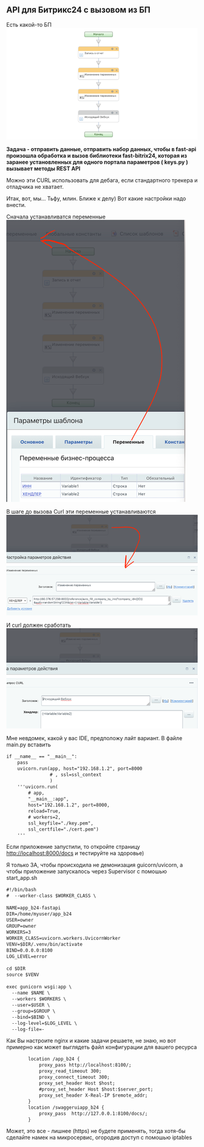 

## API для Битрикс24 с вызовом из БП

Есть какой-то БП
![img_3.png](img_3.png)

**Задача - отправить данные, отправить набор данных, чтобы в fast-api произошла обработка и вызов библиотеки fast-bitrix24, которая из заранее установленных для одного портала параметров ( keys.py ) вызывает методы REST API**

Можно эти CURL использовать для дебага, если стандартного трекера и отладчика не хватает.

Итак, вот, мы... Тьфу, млин. Ближе к делу) Вот какие настройки надо внести.

Сначала устанавливатся переменные
![img.png](img.png)


В шаге до вызова Curl эти переменные устанавливаются
![img_1.png](img_1.png)

И curl должен сработать
![img_2.png](img_2.png)

Мне невдомек, какой у вас IDE, предположу лайт вариант. В файле main.py вставить
```
if __name__ == "__main__":
    pass
    uvicorn.run(app, host="192.168.1.2", port=8000
                # , ssl=ssl_context
                )
    '''uvicorn.run(
        # app,
        "__main__:app",
        host="192.168.1.2", port=8000,
        reload=True,
        # workers=2,
        ssl_keyfile="./key.pem",
        ssl_certfile="./cert.pem")
    '''
```

Если приложение запустили, то откройте страницу [http://localhost:8000/docs](http://localhost:8000/docs) и тестируйте на здоровье)


Я только ЗА, чтобы происходила не демонизация guicorn/uvicorn, а чтобы приложение запускалось через Supervisor с помошью
start_app.sh
```
#!/bin/bash
#  --worker-class $WORKER_CLASS \

NAME=app_b24-fastapi
DIR=/home/myuser/app_b24
USER=owner
GROUP=owner
WORKERS=3
WORKER_CLASS=uvicorn.workers.UvicornWorker
VENV=$DIR/.venv/bin/activate
BIND=0.0.0.0:8100
LOG_LEVEL=error

cd $DIR
source $VENV

exec gunicorn wsgi:app \
  --name $NAME \
  --workers $WORKERS \
  --user=$USER \
  --group=$GROUP \
  --bind=$BIND \
  --log-level=$LOG_LEVEL \
  --log-file=-

```

Как Вы настроите nginx и какие задачи решаете, не знаю, но вот примерно как может выглядеть файл конфигурации для вашего ресурса
```
        location /app_b24 {
            proxy_pass http://localhost:8100/;
            proxy_read_timeout 300;
            proxy_connect_timeout 300;
            proxy_set_header Host $host;
            #proxy_set_header Host $host:$server_port;
            proxy_set_header X-Real-IP $remote_addr;
        }
        location /swaggeruiapp_b24 {
            proxy_pass  http://127.0.0.1:8100/docs/;
        }

```


Может, это все - лишнее (https) не будете применять, тогда хотя-бы сделайте намек на микросервис, огородив доступ с помошью iptables 